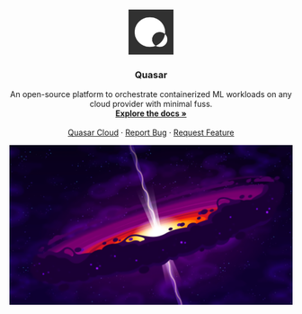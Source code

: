 <a id="readme-top"></a>

<!-- PROJECT LOGO -->
<br />
<div align="center">
  <a href="https://github.com/peytoncleveland/quasar">
    <img src="assets/logo.png" alt="Logo" width="80" height="80">
  </a>

  <h3 align="center">Quasar</h3>

  <p align="center">
    An open-source platform to orchestrate containerized ML workloads on any cloud provider with minimal fuss.
    <br />
    <a href="https://github.com/othneildrew/Best-README-Template"><strong>Explore the docs »</strong></a>
    <br />
    <br />
    <a href="https://github.com/othneildrew/Best-README-Template">Quasar Cloud</a>
    ·
    <a href="https://github.com/othneildrew/Best-README-Template/issues/new?labels=bug&template=bug-report---.md">Report Bug</a>
    ·
    <a href="https://github.com/othneildrew/Best-README-Template/issues/new?labels=enhancement&template=feature-request---.md">Request Feature</a>
  </p>
</div>

![Quasar](/assets/quasar.png)
